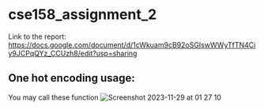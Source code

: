 # cse158_assignment_2
Link to the report: https://docs.google.com/document/d/1cWkuam9cB92oSGIswWWyTfTN4Ciy9JCPqQYz_CCUzh8/edit?usp=sharing

## One hot encoding usage:
You may call these function
![Screenshot 2023-11-29 at 01 27 10](https://github.com/jasonli35/cse158_assignment_2/assets/67398566/92a37757-4f37-4eeb-b22e-5b35bba0dfc8)
